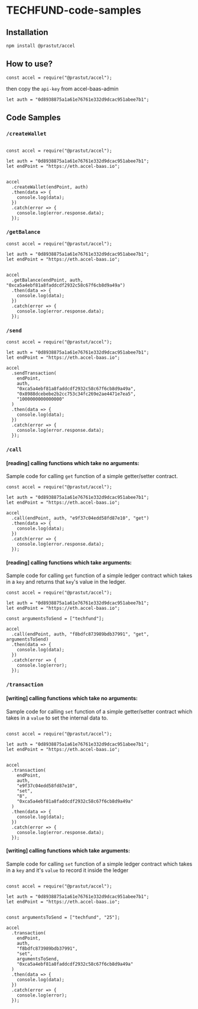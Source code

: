 # TECHFUND-code-samples

## Installation

```
npm install @prastut/accel
```

## How to use?

```
const accel = require("@prastut/accel");
```

then copy the `api-key` from accel-baas-admin

```
let auth = "0d8938875a1a61e76761e332d9dcac951abee7b1";
```

## Code Samples

### `/createWallet`

```

const accel = require("@prastut/accel");

let auth = "0d8938875a1a61e76761e332d9dcac951abee7b1";
let endPoint = "https://eth.accel-baas.io";


accel
  .createWallet(endPoint, auth)
  .then(data => {
    console.log(data);
  })
  .catch(error => {
    console.log(error.response.data);
  });

```

### `/getBalance`

```
const accel = require("@prastut/accel");

let auth = "0d8938875a1a61e76761e332d9dcac951abee7b1";
let endPoint = "https://eth.accel-baas.io";


accel
  .getBalance(endPoint, auth, "0xca5a4ebf81a8faddcdf2932c58c67f6cb8d9a49a")
  .then(data => {
    console.log(data);
  })
  .catch(error => {
    console.log(error.response.data);
  });

```

### `/send`

```
const accel = require("@prastut/accel");

let auth = "0d8938875a1a61e76761e332d9dcac951abee7b1";
let endPoint = "https://eth.accel-baas.io";

accel
  .sendTransaction(
    endPoint,
    auth,
    "0xca5a4ebf81a8faddcdf2932c58c67f6cb8d9a49a",
    "0x8988dcebebe2b2cc753c34fc269e2ae4471e7ea5",
    "1000000000000000"
  )
  .then(data => {
    console.log(data);
  })
  .catch(error => {
    console.log(error.response.data);
  });
```

### `/call`

#### [reading] calling functions which take no arguments:

Sample code for calling `get` function of a simple getter/setter contract. 
```
const accel = require("@prastut/accel");

let auth = "0d8938875a1a61e76761e332d9dcac951abee7b1";
let endPoint = "https://eth.accel-baas.io";

accel
  .call(endPoint, auth, "e9f37c04edd58fd87e10", "get")
  .then(data => {
    console.log(data);
  })
  .catch(error => {
    console.log(error.response.data);
  });

```
#### [reading] calling functions which take arguments: 

Sample code for calling `get` function of a simple ledger contract which takes in a `key` and returns that `key`'s value in the ledger. 

```
const accel = require("@prastut/accel");

let auth = "0d8938875a1a61e76761e332d9dcac951abee7b1";
let endPoint = "https://eth.accel-baas.io";

const argumentsToSend = ["techfund"];

accel
  .call(endPoint, auth, "f8bdfc873989bdb37991", "get", argumentsToSend)
  .then(data => {
    console.log(data);
  })
  .catch(error => {
    console.log(error);
  });

```


### `/transaction`

#### [writing] calling functions which take no arguments:

Sample code for calling `set` function of a simple getter/setter contract which takes in a `value` to set the internal data to. 

```

const accel = require("@prastut/accel");

let auth = "0d8938875a1a61e76761e332d9dcac951abee7b1";
let endPoint = "https://eth.accel-baas.io";


accel
  .transaction(
    endPoint,
    auth,
    "e9f37c04edd58fd87e10",
    "set",
    "8",
    "0xca5a4ebf81a8faddcdf2932c58c67f6cb8d9a49a"
  )
  .then(data => {
    console.log(data);
  })
  .catch(error => {
    console.log(error.response.data);
  });

```

#### [writing] calling functions which take arguments: 

Sample code for calling `set` function of a simple ledger contract which takes in a `key` and it's `value` to record it inside the ledger

```

const accel = require("@prastut/accel");

let auth = "0d8938875a1a61e76761e332d9dcac951abee7b1";
let endPoint = "https://eth.accel-baas.io";


const argumentsToSend = ["techfund", "25"];

accel
  .transaction(
    endPoint,
    auth,
    "f8bdfc873989bdb37991",
    "set",
    argumentsToSend,
    "0xca5a4ebf81a8faddcdf2932c58c67f6cb8d9a49a"
  )
  .then(data => {
    console.log(data);
  })
  .catch(error => {
    console.log(error);
  });


```
